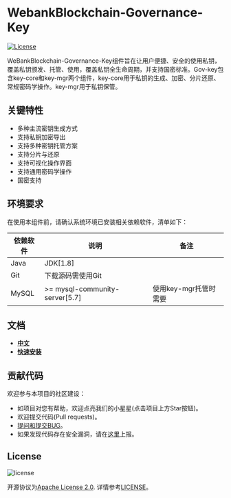 # WebankBlockchain-Governance-Key

[![License](https://img.shields.io/badge/license-Apache%202-4EB1BA.svg)](https://www.apache.org/licenses/LICENSE-2.0.html)

WeBankBlockchain-Governance-Key组件旨在让用户便捷、安全的使用私钥，覆盖私钥颁发、托管、使用，覆盖私钥全生命周期，并支持国密标准。Gov-key包含key-core和key-mgr两个组件，key-core用于私钥的生成、加密、分片还原、常规密码学操作。key-mgr用于私钥保管。


## 关键特性
- 多种主流密钥生成方式
- 支持私钥加密导出
- 支持多种密钥托管方案
- 支持分片与还原
- 支持可视化操作界面
- 支持通用密码学操作
- 国密支持

## 环境要求

在使用本组件前，请确认系统环境已安装相关依赖软件，清单如下：

| 依赖软件 | 说明 |备注|
| --- | --- | --- |
| Java | JDK[1.8] | |
| Git | 下载源码需使用Git | |
| MySQL | >= mysql-community-server[5.7] | 使用key-mgr托管时需要|


## 文档
- [**中文**](https://governance-doc.readthedocs.io/zh_CN/latest/docs/WeBankBlockchain-Governance-Key/index.html)
- [**快速安装**](https://governance-doc.readthedocs.io/zh_CN/latest/docs/WeBankBlockchain-Governance-Key/corequickstart.html)


## 贡献代码
欢迎参与本项目的社区建设：
- 如项目对您有帮助，欢迎点亮我们的小星星(点击项目上方Star按钮)。
- 欢迎提交代码(Pull requests)。
- [提问和提交BUG](https://github.com/WeBankBlockchain/WeBankBlockchain-Governance-Key/issues)。
- 如果发现代码存在安全漏洞，请在[这里](https://security.webank.com)上报。

## License
![license](http://img.shields.io/badge/license-Apache%20v2-blue.svg)

开源协议为[Apache License 2.0](http://www.apache.org/licenses/). 详情参考[LICENSE](../LICENSE)。

